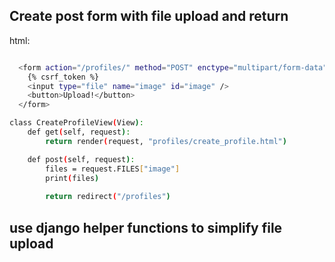 ## Create post form with file upload and return

html:

```sh

  <form action="/profiles/" method="POST" enctype="multipart/form-data">
    {% csrf_token %}
    <input type="file" name="image" id="image" />
    <button>Upload!</button>
  </form>

```

```sh
class CreateProfileView(View):
    def get(self, request):
        return render(request, "profiles/create_profile.html")

    def post(self, request):
        files = request.FILES["image"]
        print(files)
        
        return redirect("/profiles")
```


## use django helper functions to simplify file upload

```sh

```
